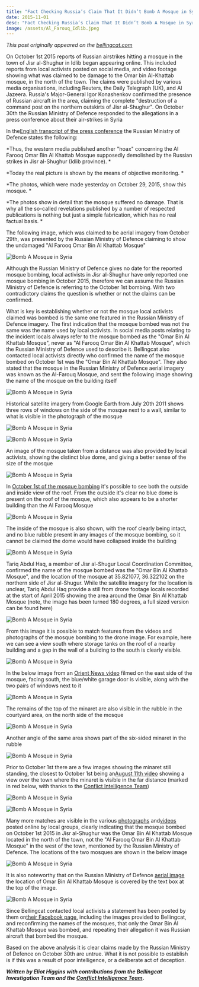```yaml
---
title: "Fact Checking Russia’s Claim That It Didn’t Bomb A Mosque in Syria"
date: 2015-11-01
desc: "Fact Checking Russia’s Claim That It Didn’t Bomb A Mosque in Syria"
image: /assets/Al_Farouq_Idlib.jpeg
---
```


*This post originally appeared on the [bellingcat.com](https://www.bellingcat.com/)*

On October 1st 2015 reports of Russian airstrikes hitting a mosque in the town of Jisr al-Shughur in Idlib began appearing online. This included reports from local activists posted on social media, and video footage showing what was claimed to be damage to the Omar bin Al-Khattab mosque, in the north of the town. The claims were published by various media organisations, including Reuters, the Daily Telegraph (UK), and Al Jazeera. Russia's Major-General Igor Konashenkov confirmed the presence of Russian aircraft in the area, claiming the complete "destruction of a command post on the northern outskirts of Jisr al-Shughur". On October 30th the Russian Ministry of Defence responded to the allegations in a press conference about their air-strikes in Syria

In the[English transcript of the press conference](https://www.facebook.com/permalink.php?story_fbid=1674425756133507&id=1492252324350852) the Russian Ministry of Defence states the following:

*Thus, the western media published another "hoax" concerning the Al Farooq Omar Bin Al Khattab Mosque supposedly demolished by the Russian strikes in Jisr al-Shughur (Idlib province). *

*Today the real picture is shown by the means of objective monitoring. *

*The photos, which were made yesterday on October 29, 2015, show this mosque. *

*The photos show in detail that the mosque suffered no damage. That is why all the so-called revelations published by a number of respected publications is nothing but just a simple fabrication, which has no real factual basis. *

The following image, which was claimed to be aerial imagery from October 29th, was presented by the Russian Ministry of Defence claiming to show the undamaged "Al Farooq Omar Bin Al Khattab Mosque"

![Bomb A Mosque in Syria](/assets/1_MOD.jpg)

Although the Russian Ministry of Defence gives no date for the reported mosque bombing, local activists in Jisr al-Shughur have only reported one mosque bombing in October 2015, therefore we can assume the Russian Ministry of Defence is referring to the October 1st bombing. With two contradictory claims the question is whether or not the claims can be confirmed.

What is key is establishing whether or not the mosque local activists claimed was bombed is the same one featured in the Russian Ministry of Defence imagery. The first indication that the mosque bombed was not the same was the name used by local activists. In social media posts relating to the incident locals always refer to the mosque bombed as the "Omar Bin Al Khattab Mosque", never as "Al Farooq Omar Bin Al Khattab Mosque", which the Russian Ministry of Defence used to describe it. Bellingcat also contacted local activists directly who confirmed the name of the mosque bombed on October 1st was the "Omar Bin Al Khattab Mosque". They also stated that the mosque in the Russian Ministry of Defence aerial imagery was known as the Al-Farouq Mosque, and sent the following image showing the name of the mosque on the building itself

![Bomb A Mosque in Syria](/assets/Al_Farouq_Idlib.jpeg)

Historical satellite imagery from Google Earth from July 20th 2011 shows three rows of windows on the side of the mosque next to a wall, similar to what is visible in the photograph of the mosque

![Bomb A Mosque in Syria](/assets/Farouq_Sattelite.jpg)

![Bomb A Mosque in Syria](/assets/Al_Farouq_3.png)

An image of the mosque taken from a distance was also provided by local activists, showing the distinct blue dome, and giving a better sense of the size of the mosque

![Bomb A Mosque in Syria](/assets/Al-FarouqMosque-4.png)

In [October 1st of the mosque bombing](https://www.youtube.com/watch?v=WJZzxDTCtaQ&index=3&list=PLPC0Udeof3T5HMvmHc8EbKK4gwXzJqp94) it's possible to see both the outside and inside view of the roof. From the outside it's clear no blue dome is present on the roof of the mosque, which also appears to be a shorter building than the Al Farooq Mosque

![Bomb A Mosque in Syria](/assets/Omar-roof-outside.jpg)

The inside of the mosque is also shown, with the roof clearly being intact, and no blue rubble present in any images of the mosque bombing, so it cannot be claimed the dome would have collapsed inside the building

![Bomb A Mosque in Syria](/assets/Omar-roof-inside.jpg)

Tariq Abdul Haq, a member of Jisr al-Shugur Local Coordination Committee, confirmed the name of the mosque bombed was the "Omar Bin Al Khattab Mosque", and the location of the mosque at 35.821077, 36.322102 on the northern side of Jisr al-Shugur. While the satellite imagery for the location is unclear, Tariq Abdul Haq provide a still from drone footage locals recorded at the start of April 2015 showing the area around the Omar Bin Al Khattab Mosque (note, the image has been turned 180 degrees, a full sized version can be found here)

![Bomb A Mosque in Syria](/assets/drone_image_Omar.jpg)

From this image it is possible to match features from the videos and photographs of the mosque bombing to the drone image. For example, here we can see a view south where storage tanks on the roof of a nearby building and a gap in the wall of a building to the south is clearly visible.

![Bomb A Mosque in Syria](/assets/Matches-1.jpg)

In the below image from an [Orient News video](https://www.youtube.com/watch?v=BnHnv7O3SHw&feature=youtu.be&list=PLPC0Udeof3T5HMvmHc8EbKK4gwXzJqp94&t=109) filmed on the east side of the mosque, facing south, the blue/white garage door is visible, along with the two pairs of windows next to it

![Bomb A Mosque in Syria](/assets/Mosque-East-Side.jpg)

The remains of the top of the minaret are also visible in the rubble in the courtyard area, on the north side of the mosque

![Bomb A Mosque in Syria](/assets/minaret-1.jpg)

Another angle of the same area shows part of the six-sided minaret in the rubble

![Bomb A Mosque in Syria](/assets/minaret-2.jpg)

Prior to October 1st there are a few images showing the minaret still standing, the closest to October 1st being an[August 11th video](https://www.youtube.com/watch?v=tGx0RJSwu3c) showing a view over the town where the minaret is visible in the far distance (marked in red below, with thanks to the [Conflict Intelligence Team](https://twitter.com/CITeam_en))

![Bomb A Mosque in Syria](/assets/August-video-ss.jpg)

![Bomb A Mosque in Syria](/assets/x687Gi1d.jpg)

Many more matches are visible in the various [photographs](https://www.facebook.com/jisralshughour9/photos_stream) and[videos](https://www.youtube.com/watch?v=MnCaTJITERI&index=1&list=PLPC0Udeof3T5HMvmHc8EbKK4gwXzJqp94) posted online by local groups, clearly indicating that the mosque bombed on October 1st 2015 in Jisr al-Shughur was the Omar Bin Al Khattab Mosque located in the north of the town, not the "Al Farooq Omar Bin Al Khattab Mosque" in the west of the town, mentioned by the Russian Ministry of Defence. The locations of the two mosques are shown in the below image

![Bomb A Mosque in Syria](/assets/both_mosques_location.jpg)

It is also noteworthy that on the Russian Ministry of Defence [aerial image](http://eng.mil.ru/images/2015-10-29_mosque-EN.jpg) the location of Omar Bin Al Khattab Mosque is covered by the text box at the top of the image.

![Bomb A Mosque in Syria](/assets/Comparison(1).jpg)

Since Bellingcat contacted local activists a statement has been posted by them on[their Facebook page](https://www.facebook.com/jisralshughour9/?fref=photo)[,](https://www.facebook.com/jisralshughour9/?fref=photo) including the images provided to Bellingcat, and reconfirming the names of the mosques, that only the Omar Bin Al Khattab Mosque was bombed, and repeating their allegation it was Russian aircraft that bombed the mosque.

Based on the above analysis it is clear claims made by the Russian Ministry of Defence on October 30th are untrue. What it is not possible to establish is if this was a result of poor intelligence, or a deliberate act of deception.

***Written by Eliot Higgins with contributions from the Bellingcat Investigation Team and the [Conflict Intelligence Team](https://twitter.com/CITeam_en).***
